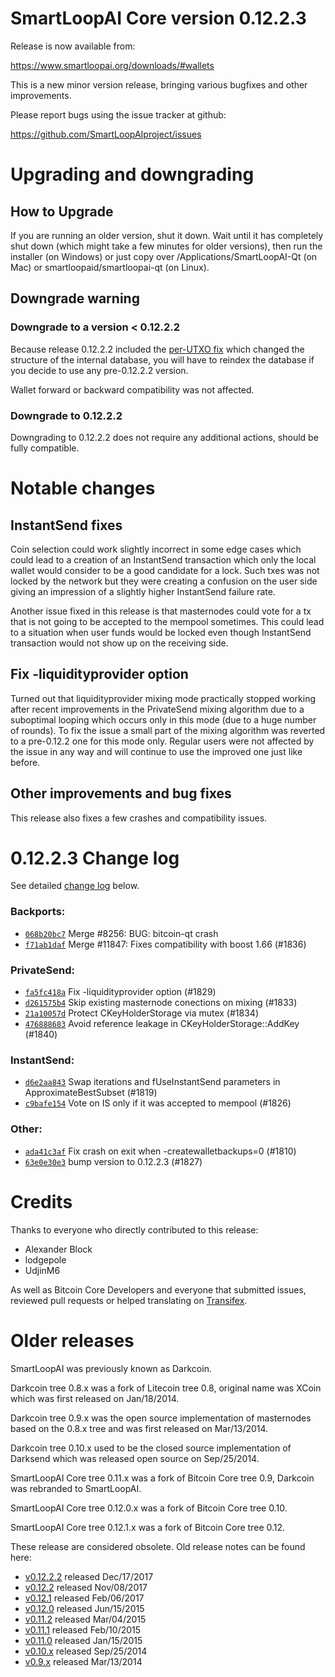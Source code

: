 SmartLoopAI Core version 0.12.2.3
==========================

Release is now available from:

  <https://www.smartloopai.org/downloads/#wallets>

This is a new minor version release, bringing various bugfixes and other
improvements.

Please report bugs using the issue tracker at github:

  <https://github.com/SmartLoopAIproject/issues>


Upgrading and downgrading
=========================

How to Upgrade
--------------

If you are running an older version, shut it down. Wait until it has completely
shut down (which might take a few minutes for older versions), then run the
installer (on Windows) or just copy over /Applications/SmartLoopAI-Qt (on Mac) or
smartloopaid/smartloopai-qt (on Linux).

Downgrade warning
-----------------

### Downgrade to a version < 0.12.2.2

Because release 0.12.2.2 included the [per-UTXO fix](release-notes/smartloopai/release-notes-0.12.2.2.md#per-utxo-fix)
which changed the structure of the internal database, you will have to reindex
the database if you decide to use any pre-0.12.2.2 version.

Wallet forward or backward compatibility was not affected.

### Downgrade to 0.12.2.2

Downgrading to 0.12.2.2 does not require any additional actions, should be
fully compatible.

Notable changes
===============

InstantSend fixes
-----------------

Coin selection could work slightly incorrect in some edge cases which could
lead to a creation of an InstantSend transaction which only the local wallet
would consider to be a good candidate for a lock. Such txes was not locked by
the network but they were creating a confusion on the user side giving an
impression of a slightly higher InstantSend failure rate.

Another issue fixed in this release is that masternodes could vote for a tx
that is not going to be accepted to the mempool sometimes. This could lead to
a situation when user funds would be locked even though InstantSend transaction
would not show up on the receiving side.

Fix -liquidityprovider option
-----------------------------

Turned out that liquidityprovider mixing mode practically stopped working after
recent improvements in the PrivateSend mixing algorithm due to a suboptimal
looping which occurs only in this mode (due to a huge number of rounds). To fix
the issue a small part of the mixing algorithm was reverted to a pre-0.12.2 one
for this mode only. Regular users were not affected by the issue in any way and
will continue to use the improved one just like before.

Other improvements and bug fixes
--------------------------------

This release also fixes a few crashes and compatibility issues.


0.12.2.3 Change log
===================

See detailed [change log](https://github.com/SmartLoopAIproject/compare/v0.12.2.2...smartloopaipay:v0.12.2.3) below.

### Backports:
- [`068b20bc7`](https://github.com/SmartLoopAIproject/commit/068b20bc7) Merge #8256: BUG: bitcoin-qt crash
- [`f71ab1daf`](https://github.com/SmartLoopAIproject/commit/f71ab1daf) Merge #11847: Fixes compatibility with boost 1.66 (#1836)

### PrivateSend:
- [`fa5fc418a`](https://github.com/SmartLoopAIproject/commit/fa5fc418a) Fix -liquidityprovider option (#1829)
- [`d261575b4`](https://github.com/SmartLoopAIproject/commit/d261575b4) Skip existing masternode conections on mixing (#1833)
- [`21a10057d`](https://github.com/SmartLoopAIproject/commit/21a10057d) Protect CKeyHolderStorage via mutex (#1834)
- [`476888683`](https://github.com/SmartLoopAIproject/commit/476888683) Avoid reference leakage in CKeyHolderStorage::AddKey (#1840)

### InstantSend:
- [`d6e2aa843`](https://github.com/SmartLoopAIproject/commit/d6e2aa843) Swap iterations and fUseInstantSend parameters in ApproximateBestSubset (#1819)
- [`c9bafe154`](https://github.com/SmartLoopAIproject/commit/c9bafe154) Vote on IS only if it was accepted to mempool (#1826)

### Other:
- [`ada41c3af`](https://github.com/SmartLoopAIproject/commit/ada41c3af) Fix crash on exit when -createwalletbackups=0 (#1810)
- [`63e0e30e3`](https://github.com/SmartLoopAIproject/commit/63e0e30e3) bump version to 0.12.2.3 (#1827)

Credits
=======

Thanks to everyone who directly contributed to this release:

- Alexander Block
- lodgepole
- UdjinM6

As well as Bitcoin Core Developers and everyone that submitted issues,
reviewed pull requests or helped translating on
[Transifex](https://www.transifex.com/projects/p/smartloopai/).


Older releases
==============

SmartLoopAI was previously known as Darkcoin.

Darkcoin tree 0.8.x was a fork of Litecoin tree 0.8, original name was XCoin
which was first released on Jan/18/2014.

Darkcoin tree 0.9.x was the open source implementation of masternodes based on
the 0.8.x tree and was first released on Mar/13/2014.

Darkcoin tree 0.10.x used to be the closed source implementation of Darksend
which was released open source on Sep/25/2014.

SmartLoopAI Core tree 0.11.x was a fork of Bitcoin Core tree 0.9,
Darkcoin was rebranded to SmartLoopAI.

SmartLoopAI Core tree 0.12.0.x was a fork of Bitcoin Core tree 0.10.

SmartLoopAI Core tree 0.12.1.x was a fork of Bitcoin Core tree 0.12.

These release are considered obsolete. Old release notes can be found here:

- [v0.12.2.2](release-notes/smartloopai/release-notes-0.12.2.2.md) released Dec/17/2017
- [v0.12.2](release-notes/smartloopai/release-notes-0.12.2.md) released Nov/08/2017
- [v0.12.1](release-notes/smartloopai/release-notes-0.12.1.md) released Feb/06/2017
- [v0.12.0](release-notes/smartloopai/release-notes-0.12.0.md) released Jun/15/2015
- [v0.11.2](release-notes/smartloopai/release-notes-0.11.2.md) released Mar/04/2015
- [v0.11.1](release-notes/smartloopai/release-notes-0.11.1.md) released Feb/10/2015
- [v0.11.0](release-notes/smartloopai/release-notes-0.11.0.md) released Jan/15/2015
- [v0.10.x](release-notes/smartloopai/release-notes-0.10.0.md) released Sep/25/2014
- [v0.9.x](release-notes/smartloopai/release-notes-0.9.0.md) released Mar/13/2014

